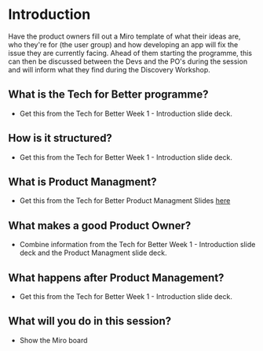 # Introduction

Have the product owners fill out a Miro template of what their ideas are, who they're for (the user group) and how developing an app will fix the issue they are currently facing. Ahead of them starting the programme, this can then be discussed between the Devs and the PO's during the session and will inform what they find during the Discovery Workshop.

## What is the Tech for Better programme?

- Get this from the Tech for Better Week 1 - Introduction slide deck.

## How is it structured?

- Get this from the Tech for Better Week 1 - Introduction slide deck.

## What is Product Managment?

- Get this from the Tech for Better Product Managment Slides [here](https://fac-slides.netlify.app/slides/product-management/#0)

## What makes a good Product Owner?

- Combine information from the Tech for Better Week 1 - Introduction slide deck and the Product Managment slide deck.

## What happens after Product Management?

- Get this from the Tech for Better Week 1 - Introduction slide deck.

## What will you do in this session?

- Show the Miro board
